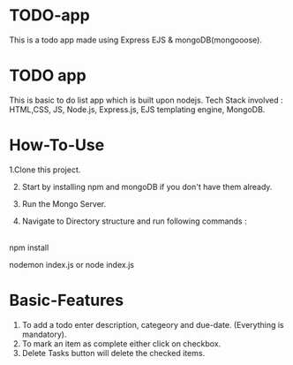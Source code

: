 # TODO-app
This is a todo app made using Express EJS &amp; mongoDB(mongooose).
<h1> TODO app </h1>
This is basic to do list app which is built upon nodejs. Tech Stack involved : HTML,CSS, JS, Node.js, Express.js, EJS templating engine, MongoDB.

<h1> How-To-Use </h1>
 1.Clone this project. 

2. Start by installing npm and mongoDB if you don't have them already.

3. Run the Mongo Server.

4. Navigate to Directory structure and run following commands :
<br>
npm install

nodemon index.js or node index.js


<h1> Basic-Features </h1>

1. To add a todo enter description, categeory and due-date. (Everything is mandatory).
2. To mark an item as complete either click on checkbox.
3. Delete Tasks button will delete the checked items.


